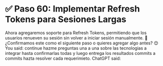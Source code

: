 # ✅ Paso 60: Implementar Refresh Tokens para Sesiones Largas

Ahora agregaremos soporte para Refresh Tokens, permitiendo que los usuarios renueven su sesión sin volver a iniciar sesión manualmente.
🔹 ¿Confirmamos este como el siguiente paso o quieres agregar algo antes? 😊
You said:
continue
hazme preguntas una a una sobre las tecnologias a integrar hasta confirmarlas todas y luego entrega los resultados commits a commits hazta resolver cada requerimieto.
ChatGPT said:
